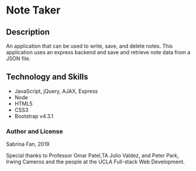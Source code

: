 #  Note Taker

## Description

An application that can be used to write, save, and delete notes. This application uses an express backend and save and retrieve note data from a JSON file.

## Technology and Skills
* JavaScript, jQuery, AJAX, Express
* Node
* HTML5
* CSS3
* Bootstrap v4.3.1

### Author and License
Sabrina Fan, 2019

Special thanks to Professor Omar Patel,TA Julio Valdez, and Peter Park, Irwing Cameros and the people at the UCLA Full-stack Web Development.